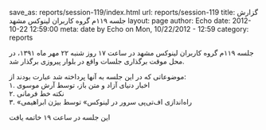 save_as: reports/session-119/index.html
url: reports/session-119
title: گزارش جلسه ۱۱۹م گروه کاربران لینوکس مشهد
layout: page
author: Echo
date: 2012-10-22 12:59:00
meta: date by Echo on Mon, 10/22/2012 - 12:59
category: reports

جلسه ۱۱۹م گروه کاربران لینوکس مشهد در ساعت ۱۷ روز شنبه ۲۲ مهر ماه ۱۳۹۱، در محل
موقت برگذاری جلسات واقع در بلوار پیروزی برگذار شد.


<!--more-->



موضوعاتی که در این جلسه به آنها پرداخته شد عبارت بودند از:  
۱. اخبار دنیای آزاد و متن باز، توسط آرش موسوی  
۲. نکته خط فرمانی  
۳. «راه‌اندازی اف‌تی‌پی سرور در لینوکس» توسط بیژن ابراهیمی

این جلسه در ساعت ۱۹ خاتمه یافت
